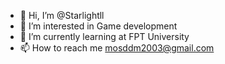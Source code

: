 - 👋 Hi, I’m @Starlightll
- 👀 I’m interested in Game development 
- 🌱 I’m currently learning at FPT University
- 📫 How to reach me mosddm2003@gmail.com

<!---
Starlightll/Starlightll is a ✨ special ✨ repository because its `README.md` (this file) appears on your GitHub profile.
You can click the Preview link to take a look at your changes.
--->
